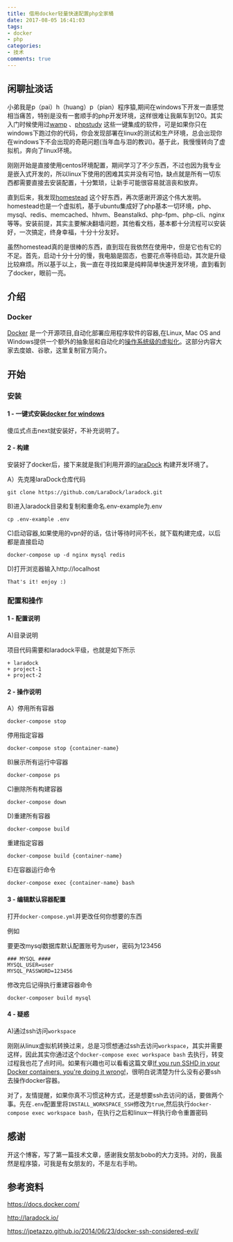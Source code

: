 ```yaml
---
title: 借用docker轻量快速配置php全家桶
date: 2017-08-05 16:41:03
tags:
- docker
- php
categories:
- 技术
comments: true
---
```

## 闲聊扯淡话

小弟我是p（pai）h（huang）p（pian）程序猿,期间在windows下开发一直感觉相当痛苦，特别是没有一套顺手的php开发环境，这样很难让我飙车到120。其实入门时候使用过[wamp](http://www.wampserver.com/en/) 、[phpstudy](http://www.phpstudy.net/) 这些一键集成的软件，可是如果你只在windows下跑过你的代码，你会发现部署在linux的测试和生产环境，总会出现你在windows下不会出现的奇葩问题(当年血与泪的教训)。基于此，我慢慢转向了虚拟机，奔向了linux环境。

刚刚开始是直接使用centos环境配置，期间学习了不少东西，不过也因为我专业是嵌入式开发的，所以linux下使用的困难其实并没有可怕，缺点就是所有一切东西都需要直接去安装配置，十分繁琐，让新手可能很容易就沮丧和放弃。

直到后来，我发现[homestead](https://docs.golaravel.com/docs/4.2/homestead/) 这个好东西，再次感谢开源这个伟大发明。homestead也是一个虚拟机，基于ubuntu集成好了php基本一切环境，php、mysql、redis、memcached、hhvm、Beanstalkd、php-fpm、php-cli、nginx等等。安装前提，其实主要解决翻墙问题，其他看文档，基本都十分流程可以安装好，一次搞定，终身幸福，十分十分友好。

虽然homestead真的是很棒的东西，直到现在我依然在使用中，但是它也有它的不足。首先，启动十分十分的慢，我电脑是固态，也要花点等待启动，其次是升级比较麻烦。所以基于以上，我一直在寻找如果是纯粹简单快速开发环境，直到看到了docker，眼前一亮。

## 介绍

### Docker

[Docker](https://www.docker.com/) 是一个开源项目,自动化部署应用程序软件的容器,在Linux, Mac OS and Windows提供一个额外的抽象层和自动化的[操作系统级的虚拟化](https://en.wikipedia.org/wiki/Operating-system-level_virtualization)。这部分内容大家去度娘、谷歌，这里复制官方简介。

## 开始

### 安装

#### 1 - 一键式安装[docker for windows](https://download.docker.com/win/stable/InstallDocker.msi)

傻瓜式点击next就安装好，不补充说明了。

#### 2 - 构建

安装好了docker后，接下来就是我们利用开源的[laraDock](https://github.com/LaraDock/laradock) 构建开发环境了。

A）先克隆laraDock仓库代码

```
git clone https://github.com/LaraDock/laradock.git
```

B)进入laradock目录和复制和重命名.env-example为.env

```
cp .env-example .env
```

C)启动容器,如果使用的vpn好的话，估计等待时间不长，就下载构建完成，以后都是直接启动

```
docker-compose up -d nginx mysql redis
```

D)打开浏览器输入http://localhost

```
That's it! enjoy :)
```

### 配置和操作

#### 1 - 配置说明

A)目录说明

项目代码需要和laradock平级，也就是如下所示

```
+ laradock
+ project-1
+ project-2
```

#### 2 - 操作说明

A）停用所有容器

```
docker-compose stop
```

停用指定容器

```
docker-compose stop {container-name}
```

B)展示所有运行中容器

```
docker-compose ps
```

C)删除所有构建容器

```
docker-compose down
```

D)重建所有容器

```
docker-compose build
```

重建指定容器

```
docker-compose build {container-name}
```

E)在容器运行命令

```
docker-compose exec {container-name} bash
```



#### 3 - 编辑默认容器配置

打开`docker-compose.yml`并更改任何你想要的东西

例如

要更改mysql数据库默认配置账号为user，密码为123456

```
### MYSQL ####
MYSQL_USER=user
MYSQL_PASSWORD=123456
```

修改完后记得执行重建容器命令

```
docker-composer build mysql
```

#### 4 - 疑惑

A)通过ssh访问`workspace`

刚刚从linux虚拟机转换过来，总是习惯想通过ssh去访问`workspace`，其实并需要这样，因此其实你通过这个`docker-compose exec workspace bash` 去执行，转变过程我也花了点时间。如果有兴趣也可以看看这篇文章[If you run SSHD in your Docker containers, you're doing it wrong!](https://jpetazzo.github.io/2014/06/23/docker-ssh-considered-evil/)，很明白说清楚为什么没有必要ssh去操作docker容器。

对了，友情提醒，如果你真不习惯这种方式，还是想要ssh去访问的话，要做两个事。先在`.env`配置里将`INSTALL_WORKSPACE_SSH`修改为`true`,然后执行`docker-compose exec workspace bash`，在执行之后和linux一样执行命令重置密码

## 感谢

开这个博客，写了第一篇技术文章，感谢我女朋友bobo的大力支持。对的，我虽然是程序猿，可我是有女朋友的，不是左右手哟。

## 参考资料

https://docs.docker.com/

http://laradock.io/

https://jpetazzo.github.io/2014/06/23/docker-ssh-considered-evil/